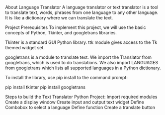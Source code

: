 About Language Translator
A language translator or text translator is a tool to translate text, words, phrases from one language to any other language. It is like a dictionary where we can translate the text.

Project Prerequisites
To implement this project, we will use the basic concepts of Python, Tkinter, and googletrans libraries.

Tkinter is a standard GUI Python library. ttk module gives access to the Tk themed widget set.

googletrans is a module to translate text. We import the Translator from googletrans, which is used to do translations. We also import LANGUAGES from googletrans which lists all supported languages in a Python dictionary.

To install the library, use pip install to the command prompt:

pip install tkinter pip install googletrans

Steps to build the Text Translator Python Project:
Import required modules Create a display window Create input and output text widget Define Combobox to select a language Define function Create a translate button
